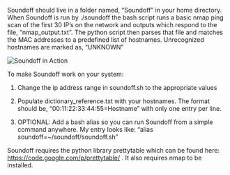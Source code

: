 Soundoff should live in a folder named, “Soundoff” in your home directory. When Soundoff is run by ./soundoff the bash script runs a basic nmap ping scan of the first 30 IP’s on the network and outputs which respond to the file, “nmap_output.txt”. The python script then parses that file and matches the MAC addresses to a predefined list of hostnames. Unrecognized hostnames are marked as, “UNKNOWN”

![Soundoff in Action](http://i.imgur.com/MR7FTbb.png)

To make Soundoff work on your system:

1) Change the ip address range in soundoff.sh to the appropriate values

2) Populate dictionary_reference.txt with your hostnames. The format should be, “00:11:22:33:44:55=Hostname” with only one entry per line. 

3) OPTIONAL: Add a bash alias so you can run Soundoff from a simple command anywhere. My entry looks like: “alias soundoff=~/soundoff/soundoff.sh”

Soundoff requires the python library prettytable which can be found here: https://code.google.com/p/prettytable/ . It also requires nmap to be installed. 
